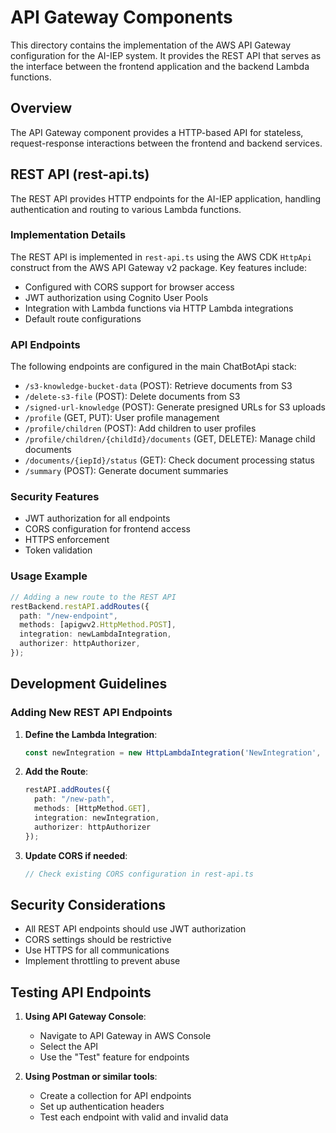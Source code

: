 # API Gateway Components

This directory contains the implementation of the AWS API Gateway configuration for the AI-IEP system. It provides the REST API that serves as the interface between the frontend application and the backend Lambda functions.

## Overview

The API Gateway component provides a HTTP-based API for stateless, request-response interactions between the frontend and backend services.

## REST API (rest-api.ts)

The REST API provides HTTP endpoints for the AI-IEP application, handling authentication and routing to various Lambda functions.

### Implementation Details

The REST API is implemented in `rest-api.ts` using the AWS CDK `HttpApi` construct from the AWS API Gateway v2 package. Key features include:

- Configured with CORS support for browser access
- JWT authorization using Cognito User Pools
- Integration with Lambda functions via HTTP Lambda integrations
- Default route configurations

### API Endpoints

The following endpoints are configured in the main ChatBotApi stack:

- `/s3-knowledge-bucket-data` (POST): Retrieve documents from S3
- `/delete-s3-file` (POST): Delete documents from S3
- `/signed-url-knowledge` (POST): Generate presigned URLs for S3 uploads
- `/profile` (GET, PUT): User profile management
- `/profile/children` (POST): Add children to user profiles
- `/profile/children/{childId}/documents` (GET, DELETE): Manage child documents
- `/documents/{iepId}/status` (GET): Check document processing status
- `/summary` (POST): Generate document summaries

### Security Features

- JWT authorization for all endpoints
- CORS configuration for frontend access
- HTTPS enforcement
- Token validation

### Usage Example

```typescript
// Adding a new route to the REST API
restBackend.restAPI.addRoutes({
  path: "/new-endpoint",
  methods: [apigwv2.HttpMethod.POST],
  integration: newLambdaIntegration,
  authorizer: httpAuthorizer,
});
```

## Development Guidelines

### Adding New REST API Endpoints

1. **Define the Lambda Integration**:
   ```typescript
   const newIntegration = new HttpLambdaIntegration('NewIntegration', lambdaFunction);
   ```

2. **Add the Route**:
   ```typescript
   restAPI.addRoutes({
     path: "/new-path",
     methods: [HttpMethod.GET],
     integration: newIntegration,
     authorizer: httpAuthorizer
   });
   ```

3. **Update CORS if needed**:
   ```typescript
   // Check existing CORS configuration in rest-api.ts
   ```

## Security Considerations

- All REST API endpoints should use JWT authorization
- CORS settings should be restrictive
- Use HTTPS for all communications
- Implement throttling to prevent abuse

## Testing API Endpoints

1. **Using API Gateway Console**:
   - Navigate to API Gateway in AWS Console
   - Select the API
   - Use the "Test" feature for endpoints

2. **Using Postman or similar tools**:
   - Create a collection for API endpoints
   - Set up authentication headers
   - Test each endpoint with valid and invalid data 